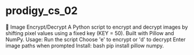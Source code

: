 # prodigy_cs_02
🔐 Image Encrypt/Decrypt  A Python script to encrypt and decrypt images by shifting pixel values using a fixed key (KEY = 50). Built with Pillow and NumPy. Usage: Run the script Choose 'e' to encrypt or 'd' to decrypt Enter image paths when prompted Install: bash pip install pillow numpy.
